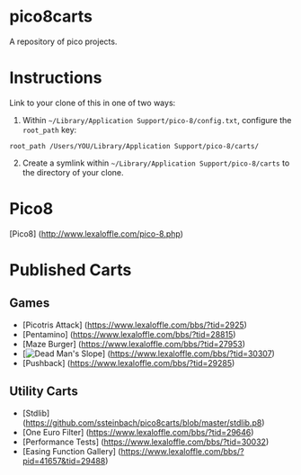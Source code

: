 # pico8carts

A repository of pico projects. 

# Instructions

Link to your clone of this in one of two ways:

1. Within `~/Library/Application Support/pico-8/config.txt`, configure the 
`root_path` key:

```
root_path /Users/YOU/Library/Application Support/pico-8/carts/
```

2. Create a symlink within `~/Library/Application Support/pico-8/carts` to the 
directory of your clone.

# Pico8

[Pico8] (http://www.lexaloffle.com/pico-8.php)

# Published Carts

## Games

* [Picotris Attack] (https://www.lexaloffle.com/bbs/?tid=2925)
* [Pentamino] (https://www.lexaloffle.com/bbs/?tid=28815)
* [Maze Burger] (https://www.lexaloffle.com/bbs/?tid=27953)
* [![Dead Man's Slope](https://www.lexaloffle.com/bbs/thumbs/pico46800.png)] (https://www.lexaloffle.com/bbs/?tid=30307)
* [Pushback] (https://www.lexaloffle.com/bbs/?tid=29285)

## Utility Carts

* [Stdlib] (https://github.com/ssteinbach/pico8carts/blob/master/stdlib.p8)
* [One Euro Filter] (https://www.lexaloffle.com/bbs/?tid=29646)
* [Performance Tests] (https://www.lexaloffle.com/bbs/?tid=30032)
* [Easing Function Gallery] (https://www.lexaloffle.com/bbs/?pid=41657&tid=29488)

